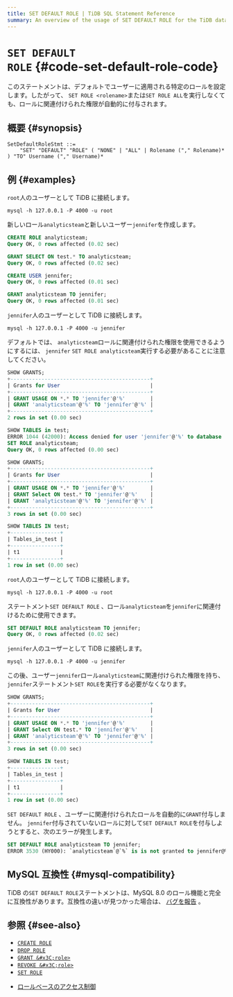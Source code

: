 ```yaml
---
title: SET DEFAULT ROLE | TiDB SQL Statement Reference
summary: An overview of the usage of SET DEFAULT ROLE for the TiDB database.
---
```


# <code>SET DEFAULT ROLE</code> {#code-set-default-role-code}

このステートメントは、デフォルトでユーザーに適用される特定のロールを設定します。したがって、 `SET ROLE <rolename>`または`SET ROLE ALL`を実行しなくても、ロールに関連付けられた権限が自動的に付与されます。

## 概要 {#synopsis}

```ebnf+diagram
SetDefaultRoleStmt ::=
    "SET" "DEFAULT" "ROLE" ( "NONE" | "ALL" | Rolename ("," Rolename)* ) "TO" Username ("," Username)*
```

## 例 {#examples}

`root`人のユーザーとして TiDB に接続します。

```shell
mysql -h 127.0.0.1 -P 4000 -u root
```

新しいロール`analyticsteam`と新しいユーザー`jennifer`を作成します。

```sql
CREATE ROLE analyticsteam;
Query OK, 0 rows affected (0.02 sec)

GRANT SELECT ON test.* TO analyticsteam;
Query OK, 0 rows affected (0.02 sec)

CREATE USER jennifer;
Query OK, 0 rows affected (0.01 sec)

GRANT analyticsteam TO jennifer;
Query OK, 0 rows affected (0.01 sec)
```

`jennifer`人のユーザーとして TiDB に接続します。

```shell
mysql -h 127.0.0.1 -P 4000 -u jennifer
```

デフォルトでは、 `analyticsteam`ロールに関連付けられた権限を使用できるようにするには、 `jennifer` `SET ROLE analyticsteam`実行する必要があることに注意してください。

```sql
SHOW GRANTS;
+---------------------------------------------+
| Grants for User                             |
+---------------------------------------------+
| GRANT USAGE ON *.* TO 'jennifer'@'%'        |
| GRANT 'analyticsteam'@'%' TO 'jennifer'@'%' |
+---------------------------------------------+
2 rows in set (0.00 sec)

SHOW TABLES in test;
ERROR 1044 (42000): Access denied for user 'jennifer'@'%' to database 'test'
SET ROLE analyticsteam;
Query OK, 0 rows affected (0.00 sec)

SHOW GRANTS;
+---------------------------------------------+
| Grants for User                             |
+---------------------------------------------+
| GRANT USAGE ON *.* TO 'jennifer'@'%'        |
| GRANT Select ON test.* TO 'jennifer'@'%'    |
| GRANT 'analyticsteam'@'%' TO 'jennifer'@'%' |
+---------------------------------------------+
3 rows in set (0.00 sec)

SHOW TABLES IN test;
+----------------+
| Tables_in_test |
+----------------+
| t1             |
+----------------+
1 row in set (0.00 sec)
```

`root`人のユーザーとして TiDB に接続します。

```shell
mysql -h 127.0.0.1 -P 4000 -u root
```

ステートメント`SET DEFAULT ROLE` 、ロール`analyticsteam`を`jennifer`に関連付けるために使用できます。

```sql
SET DEFAULT ROLE analyticsteam TO jennifer;
Query OK, 0 rows affected (0.02 sec)
```

`jennifer`人のユーザーとして TiDB に接続します。

```shell
mysql -h 127.0.0.1 -P 4000 -u jennifer
```

この後、ユーザー`jennifer`ロール`analyticsteam`に関連付けられた権限を持ち、 `jennifer`ステートメント`SET ROLE`を実行する必要がなくなります。

```sql
SHOW GRANTS;
+---------------------------------------------+
| Grants for User                             |
+---------------------------------------------+
| GRANT USAGE ON *.* TO 'jennifer'@'%'        |
| GRANT Select ON test.* TO 'jennifer'@'%'    |
| GRANT 'analyticsteam'@'%' TO 'jennifer'@'%' |
+---------------------------------------------+
3 rows in set (0.00 sec)

SHOW TABLES IN test;
+----------------+
| Tables_in_test |
+----------------+
| t1             |
+----------------+
1 row in set (0.00 sec)
```

`SET DEFAULT ROLE` 、ユーザーに関連付けられたロールを自動的に`GRANT`付与しません。 `jennifer`付与されていないロールに対して`SET DEFAULT ROLE`を付与しようとすると、次のエラーが発生します。

```sql
SET DEFAULT ROLE analyticsteam TO jennifer;
ERROR 3530 (HY000): `analyticsteam`@`%` is is not granted to jennifer@%
```

## MySQL 互換性 {#mysql-compatibility}

TiDB の`SET DEFAULT ROLE`ステートメントは、MySQL 8.0 のロール機能と完全に互換性があります。互換性の違いが見つかった場合は、 [バグを報告](https://docs.pingcap.com/tidb/stable/support) 。

## 参照 {#see-also}

-   [`CREATE ROLE`](/sql-statements/sql-statement-create-role.md)
-   [`DROP ROLE`](/sql-statements/sql-statement-drop-role.md)
-   [`GRANT &#x3C;role>`](/sql-statements/sql-statement-grant-role.md)
-   [`REVOKE &#x3C;role>`](/sql-statements/sql-statement-revoke-role.md)
-   [`SET ROLE`](/sql-statements/sql-statement-set-role.md)

<CustomContent platform="tidb">

-   [ロールベースのアクセス制御](/role-based-access-control.md)

</CustomContent>
